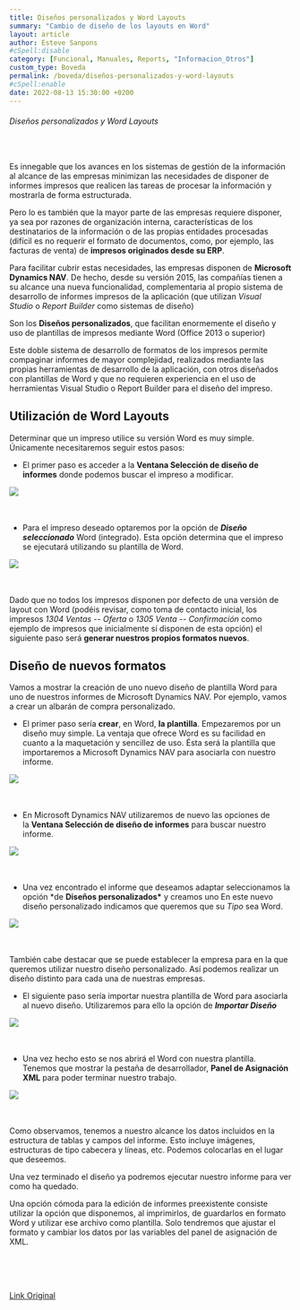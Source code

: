 ```yaml
---
title: Diseños personalizados y Word Layouts
summary: "Cambio de diseño de los layouts en Word"
layout: article
author: Esteve Sanpons
#cSpell:disable
category: [Funcional, Manuales, Reports, "Informacion_Otros"]
custom_type: Boveda
permalink: /boveda/diseños-personalizados-y-word-layouts
#cSpell:enable
date: 2022-08-13 15:30:00 +0200
---
```


###### Diseños personalizados y Word Layouts

<br>

Es innegable que los avances en los sistemas de gestión de la
información al alcance de las empresas minimizan las necesidades de
disponer de informes impresos que realicen las tareas de procesar la
información y mostrarla de forma estructurada.

Pero lo es también que la mayor parte de las empresas requiere disponer,
ya sea por razones de organización interna, características de los
destinatarios de la información o de las propias entidades procesadas
(difícil es no requerir el formato de documentos, como, por ejemplo, las
facturas de venta) de **impresos originados desde su ERP**.

Para facilitar cubrir estas necesidades, las empresas disponen
de **Microsoft Dynamics NAV**. De hecho, desde su versión 2015, las
compañías tienen a su alcance una nueva funcionalidad, complementaria al
propio sistema de desarrollo de informes impresos de la aplicación (que
utilizan *Visual Studio* o *Report Builder* como sistemas de diseño)

Son los **Diseños personalizados**, que facilitan enormemente el diseño
y uso de plantillas de impresos mediante Word (Office 2013 o superior)

Este doble sistema de desarrollo de formatos de los impresos permite
compaginar informes de mayor complejidad, realizados mediante las
propias herramientas de desarrollo de la aplicación, con otros diseñados
con plantillas de Word y que no requieren experiencia en el uso de
herramientas Visual Studio o Report Builder para el diseño del impreso.

## Utilización de Word Layouts

Determinar que un impreso utilice su versión Word es muy simple.
Únicamente necesitaremos seguir estos pasos:

-   El primer paso es acceder a la **Ventana Selección de diseño de
    informes** donde podemos buscar el impreso a modificar.

<img class="img-container"  src="/assets/img/articles/diseños-personalizados-y-word-layouts/image1.jpg">
<br><br><br>

-   Para el impreso deseado optaremos por la opción de **_Diseño
    seleccionado_** Word (integrado). Esta opción determina que el
    impreso se ejecutará utilizando su plantilla de Word.

<img class="img-container"  src="/assets/img/articles/diseños-personalizados-y-word-layouts/image2.jpg">
<br><br><br>

Dado que no todos los impresos disponen por defecto de una versión de
layout con Word (podéis revisar, como toma de contacto inicial, los
impresos *1304 Ventas -- Oferta* o *1305 Venta -- Confirmación* como
ejemplo de impresos que inicialmente sí disponen de esta opción) el
siguiente paso será **generar nuestros propios formatos nuevos**.

## Diseño de nuevos formatos

Vamos a mostrar la creación de uno nuevo diseño de plantilla Word para
uno de nuestros informes de Microsoft Dynamics NAV. Por ejemplo, vamos a
crear un albarán de compra personalizado.

-   El primer paso sería **crear**, en Word, **la plantilla**.
    Empezaremos por un diseño muy simple. La ventaja que ofrece Word
    es su facilidad en cuanto a la maquetación y sencillez de uso.
    Ésta será la plantilla que importaremos a Microsoft Dynamics NAV
    para asociarla con nuestro informe.

<img class="img-container"  src="/assets/img/articles/diseños-personalizados-y-word-layouts/image3.jpg">
<br><br><br>

-   En Microsoft Dynamics NAV utilizaremos de nuevo las opciones de
    la **Ventana Selección de diseño de informes** para buscar nuestro
    informe.

<img class="img-container"  src="/assets/img/articles/diseños-personalizados-y-word-layouts/image4.jpg">
<br><br><br>

-   Una vez encontrado el informe que deseamos adaptar seleccionamos la
    opción \*de **Diseños personalizados\*** y creamos uno En este nuevo
    diseño personalizado indicamos que queremos que su *Tipo* sea Word.

<img class="img-container"  src="/assets/img/articles/diseños-personalizados-y-word-layouts/image5.jpg">
<br><br><br>

También cabe destacar que se puede establecer la empresa para en la que
queremos utilizar nuestro diseño personalizado. Así podemos realizar un
diseño distinto para cada una de nuestras empresas.

-   El siguiente paso sería importar nuestra plantilla de Word para
    asociarla al nuevo diseño. Utilizaremos para ello la opción
    de **_Importar Diseño_**

<img class="img-container"  src="/assets/img/articles/diseños-personalizados-y-word-layouts/image6.jpg">
<br><br><br>

-   Una vez hecho esto se nos abrirá el Word con nuestra plantilla.
    Tenemos que mostrar la pestaña de desarrollador, **Panel de
    Asignación XML** para poder terminar nuestro trabajo.

<img class="img-container"  src="/assets/img/articles/diseños-personalizados-y-word-layouts/image7.jpg">
<br><br><br>

Como observamos, tenemos a nuestro alcance los datos incluidos en la
estructura de tablas y campos del informe. Esto incluye imágenes,
estructuras de tipo cabecera y líneas, etc. Podemos colocarlas en el
lugar que deseemos.

Una vez terminado el diseño ya podremos ejecutar nuestro informe para
ver como ha quedado.

Una opción cómoda para la edición de informes preexistente consiste
utilizar la opción que disponemos, al imprimirlos, de guardarlos en
formato Word y utilizar ese archivo como plantilla. Solo tendremos que
ajustar el formato y cambiar los datos por las variables del panel de
asignación de XML.

<br><br><br>

[Link Original](https://blog.aitana.es/2017/01/25/diseños-personalizados-word-layouts-dynamics-nav/#respond)
